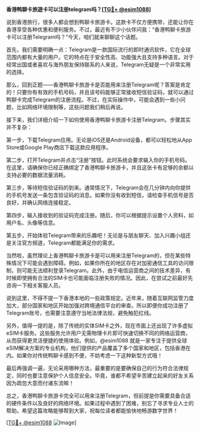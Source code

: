 **香港鸭聊卡旅遊卡可以注册telegram吗？[[TG💪+ @esim1088](https://t.me/s/esim1088)]**

说到香港旅行，很多人都会想到鸭聊卡旅游卡。这款卡不仅方便携带，还能让你在香港享受各种优惠和便利服务。不过，最近有不少小伙伴问我：“香港鸭聊卡旅游卡可以注册Telegram吗？”今天，咱们就来聊聊这个话题。

首先，我们需要明确一点：Telegram是一款国际流行的即时通讯软件，它在全球范围内都有大量的用户。它的特点在于安全性高、功能强大且支持多种语言。对于经常出国或者喜欢与海外朋友保持联系的人来说，Telegram无疑是一个非常实用的选择。

那么，回到正题——香港鸭聊卡旅游卡是否能用来注册Telegram呢？答案是肯定的！只要你有有效的手机号码，并且该号码能够正常接收短信验证码，就可以通过鸭聊卡完成Telegram的注册流程。不过，在实际操作中，可能会遇到一些小问题，比如网络环境限制等，这些问题我们稍后再说。

接下来，我们详细介绍一下如何使用香港鸭聊卡旅游卡注册Telegram。步骤其实并不复杂：

第一步，下载Telegram应用。无论是iOS还是Android设备，都可以轻松地从App Store或Google Play商店下载这款应用程序。

第二步，打开Telegram并点击“注册”按钮。此时系统会要求输入你的手机号码。在这里，请确保你已经正确绑定了香港鸭聊卡旅游卡，并且这张卡有足够的余额以支持必要的数据流量消耗。

第三步，等待短信验证码的到来。通常情况下，Telegram会在几分钟内向你提供的手机号发送一条包含验证码的消息。如果你没有收到短信，请检查手机信号是否良好，并确认网络连接稳定。

第四步，输入接收到的验证码完成注册。随后，你可以根据提示设置个人资料，如用户名、头像等信息。

第五步，开始体验Telegram带来的乐趣吧！无论是与朋友聊天、加入兴趣小组还是关注官方频道，Telegram都能满足你的需求。

当然啦，虽然理论上香港鸭聊卡旅游卡是可以用来注册Telegram的，但在某些特殊情况下可能会遇到障碍。例如，如果你所在的地区存在对加密通信工具的访问限制，则可能无法顺利登录Telegram。此外，由于电信运营商之间的技术差异，有时候即使拥有合法的SIM卡也可能面临注册失败的情况。因此，在尝试之前最好先咨询一下相关客服人员。

说到这里，不得不提一下香港本地的一些政策规定。近年来，随着互联网监管力度加大，部分国家和地区开始加强对跨境通信平台的审查。所以即便你成功注册了Telegram账号，也需要注意遵守当地法律法规，避免触犯红线。

另外，值得一提的是，除了传统的实体SIM卡之外，现在市面上还出现了许多虚拟eSIM卡服务。这些服务允许用户无需物理卡片即可快速切换不同的网络运营商，从而获得更灵活便捷的使用体验。例如，@esim1088 就是一家专注于提供全球eSIM解决方案的专业机构，他们提供的产品覆盖了多个国家和地区，包括香港在内。如果你对传统鸭聊卡感到不便，不妨考虑一下这种新型方式哦！

最后再强调一遍，无论采用哪种方法，最重要的是要确保自己的行为符合法律规定，同时也要注意保护个人信息安全。毕竟，谁都不希望辛苦建立起来的好友关系因为疏忽大意而付诸东流嘛！

总之，香港鸭聊卡旅游卡完全可以用来注册Telegram，但前提是你需要具备合适的硬件条件以及良好的网络环境。如果过程中遇到了困难，别忘了寻求专业人士的帮助。希望这篇攻略能够帮到大家，祝每位读者都能愉快地畅游数字世界！

[[TG💪+ @esim1088](https://t.me/s/esim1088) ![Image](https://i.postimg.cc/4NQfJmqS/Snipaste-2025-05-13-00-14-12.png)]